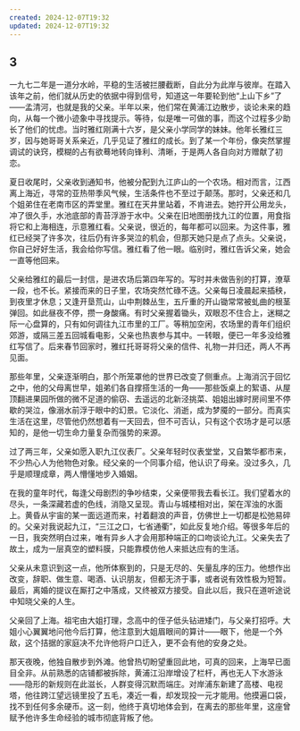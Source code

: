 ```yaml
---
created: 2024-12-07T19:32
updated: 2024-12-07T19:32
---
```

   

## 3

一九七二年是一道分水岭，平稳的生活被拦腰截断，自此分为此岸与彼岸。在踏入该年之前，他们就从历史的依据中得到信号，知道这一年要轮到他“上山下乡”了——孟清河，也就是我的父亲。半年以来，他们常在黄浦江边散步，谈论未来的趋向，从每一个微小迹象中寻找提示。等待，似是唯一可做的事，而这个过程多少助长了他们的忧虑。当时雅红刚满十六岁，是父亲小学同学的妹妹。他年长雅红三岁，因与她哥哥关系亲近，几乎见证了雅红的成长。到了某一个年份，像突然掌握调试的诀窍，模糊的占有欲蓦地转向锋利、清晰，于是两人各自向对方赠献了初恋。

夏日收尾时，父亲收到通知书，他被分配到九江庐山的一个农场。相对而言，江西离上海近，寻常的亚热带季风气候，生活条件也不至过于颠荡。那时，父亲还和几个姐弟住在老南市区的弄堂里。雅红在天井里站着，不肯进去。她拧开公用龙头，冲了很久手，水池底部的青苔浮游于水中。父亲在旧地图册找九江的位置，用食指将它和上海相连，示意雅红看。父亲说，很近的，每年都可以回来。为这件事，雅红已经哭了许多次，往后仍有许多哭泣的机会，但那天她只是点了点头。父亲说，你自己好好生活，我会给你写信。雅红看了他一眼。临别时，雅红告诉父亲，她会一直等他回来。

父亲给雅红的最后一封信，是进农场后第四年写的。写时并未做告别的打算，潦草一段，也不长。紧接而来的日子里，农场突然忙碌不迭。父亲每日凌晨起来插秧，到夜里才休息；又逢开垦荒山，山中荆棘丛生，五斤重的开山锄常常被虬曲的根茎弹回。如此昼夜不停，攒一身酸痛。有时父亲握着锄头，双眼忍不住合上，迷糊之际一心盘算的，只有如何调往九江市里的工厂。等稍加空闲，农场里的青年们组织郊游，或隔三差五回城看电影，父亲也热衷参与其中。一转眼，便已一年多没给雅红写信了。后来春节回家时，雅红托哥哥将父亲的信件、礼物一并归还，两人不再见面。

那些年里，父亲逐渐明白，那个所笼罩他的世界已改变了侧重点。上海消沉于回忆之中，他的父母离世早，姐弟们各自撑搭生活的一角——那些饭桌上的絮语、从屋顶翻进果园所做的微不足道的偷窃、去遥远的北新泾挑菜、姐姐出嫁时房间里不停歇的哭泣，像溺水前浮于眼中的幻景。它淡化、消逝，成为梦魇的一部分。而真实生活在这里，尽管他仍然想着有一天回去，但不可否认，只有这个农场才是可以感知的，是他一切生命力量复杂而强势的来源。

过了两三年，父亲如愿入职九江仪表厂。父亲年轻时仪表堂堂，又自繁华都市来，不少热心人为他物色对象。经父亲的一个同事介绍，他认识了母亲。没过多久，几乎是顺理成章，两人懵懂地步入婚姻。

在我的童年时代，每逢父母剧烈的争吵结束，父亲便带我去看长江。我们望着水的尽头，一条深藏若虚的色线，消隐又呈现。青山与城楼相对出，架在浑浊的水面上。黄昏从宇宙的某一面远道而来，衬着翻浪的声音，仿佛世上一切都是松弛易碎的。父亲对我说起九江，“三江之口，七省通衢”，如此反复地介绍。等很多年后的一日，我突然明白过来，唯有异乡人才会用那种端正的口吻谈论九江。父亲失去了故土，成为一层真空的塑料膜，只能靠模仿他人来抵达应有的生活。

父亲从未意识到这一点，他所体察到的，只是无尽的、矢量乱序的压力。他想作出改变，辞职、做生意、喝酒、认识朋友，但都无济于事，或者说有效性极为短暂。最后，离婚的提议在厮打之中落成，又终被双方接受。自此以后，我只在道听途说中知晓父亲的人生。

父亲回了上海。祖宅由大姐打理，念高中的侄子低头钻进矮门，与父亲打招呼。大姐小心翼翼地问他今后打算，他注意到大姐眉眼间的算计——眼下，他是一个外敌，这个拮据的家庭决不允许他将户口迁入，更不会有他的安身之处。

那天夜晚，他独自散步到外滩。他曾热切盼望重回此地，可真的回来，上海早已面目全非。从前熟悉的店铺都被拆除，黄浦江沿岸增设了栏杆，再也无人下水游泳——隐形的新规则在此滋长，人群变得沉默而端庄。对岸浦东新建了高楼、电视塔，他往跨江望远镜里投了五毛，凑近一看，却发现投一元才能用。他摸遍口袋，找不到任何多余硬币。这一刻，他终于真切地体会到，在离去的那些年里，这座曾赋予他许多生命经验的城市彻底背叛了他。